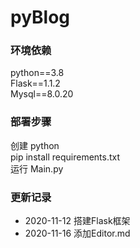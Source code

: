 pyBlog
===========================

### 环境依赖
python==3.8 \
Flask==1.1.2 \
Mysql==8.0.20


### 部署步骤
创建 python \
pip install requirements.txt \
运行 Main.py 


### 更新记录
- 2020-11-12 搭建Flask框架
- 2020-11-16 添加Editor.md
